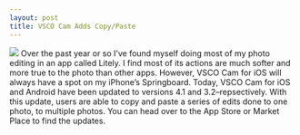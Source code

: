 ```yaml
---
layout: post
title: VSCO Cam Adds Copy/Paste
---
```

![](http://d.pr/i/1irtB.gif)
Over the past year or so I’ve found myself doing most of my photo editing in an app called Litely. I find most of its actions are much softer and more true to the photo than other apps. However, VSCO Cam for iOS will always have a spot on my iPhone’s Springboard. Today, VSCO Cam for iOS and Android have been updated to versions 4.1 and 3.2–repsectively. With this update, users are able to copy and paste a series of edits done to one photo, to multiple photos. You can head over to the App Store or Market Place to find the updates.